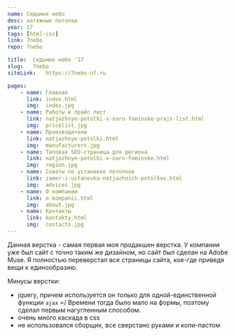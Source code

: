 ```yaml
---
name: Седьмое небо
desc: натяжные потолки
year: 17
tags: [html-css]
link: 7nebo
repo: 7nebo

title:  Седьмое небо '17
slug:   7nebo
siteLink:   https://7nebo-nf.ru

pages:
    - name: Главная
      link: index.html
      img:  index.jpg
    - name: Работы и прайс лист
      link: natjazhnye-potolki-v-naro-fominske-prajs-list.html
      img:  pricelist.jpg
    - name: Производители
      link: natjazhnye-potolki.html
      img:  manufacturers.jpg
    - name: Типовая SEO-страница для региона
      link: natjazhnye-potolki-v-naro-fominske.html
      img:  region.jpg
    - name: Советы по установке потолков
      link: zamer-i-ustanovka-natjazhnich-potolkov.html
      img:  advices.jpg
    - name: О компании
      link: o-kompanii.html
      img:  about.jpg
    - name: Контакты
      link: kontakty.html
      img:  contacts.jpg
---
```


Данная верстка - самая первая моя продакшен верстка. У компании уже был сайт с точно таким же дизайном, но сайт был сделан на Adobe Muse. Я полностью переверстал все страницы сайта, кое-где приведя вещи к единообразию.

Минусы верстки:
- jquery, причем используется он только для одной-единственной функции `ajax` =/ Времени тогда было мало на формы, поэтому сделал первым нагугленным способом.
- очень много каскада в css
- не использовался сборщик, все сверстано руками и копи-пастом

